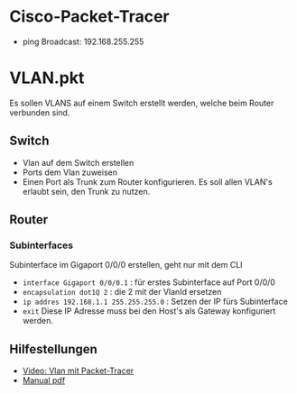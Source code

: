 # Cisco-Packet-Tracer

- ping Broadcast: 192.168.255.255

# VLAN.pkt
Es sollen VLANS auf einem Switch erstellt werden, welche beim Router verbunden sind.

## Switch
- Vlan auf dem Switch erstellen
- Ports dem Vlan zuweisen
- Einen Port als Trunk zum Router konfigurieren. Es soll allen VLAN's erlaubt sein, den Trunk zu nutzen.

## Router
### Subinterfaces
Subinterface im Gigaport 0/0/0 erstellen, geht nur mit dem CLI
- `interface Gigaport 0/0/0.1` : für erstes Subinterface auf Port 0/0/0
- `encapsulation dot1Q 2` : die 2 mit der VlanId ersetzen
- `ip addres 192.168.1.1 255.255.255.0` : Setzen der IP fürs Subinterface
- `exit`
Diese IP Adresse muss bei den Host's als Gateway konfiguriert werden.

## Hilfestellungen
- [Video: Vlan mit Packet-Tracer](https://www.youtube.com/watch?v=MKY4Yu12wlo)
- [Manual pdf](https://www.cisco.com/c/en/us/td/docs/routers/ncs6000/software/interfaces/command/reference/b-interfaces-cr-ncs6k/b_interfaces_cr50ncs_chapter_01001.pdf)

